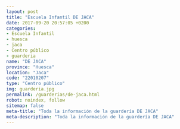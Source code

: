 ```yaml
---
layout: post
title: "Escuela Infantil DE JACA"
date: 2017-09-20 20:57:05 +0200
categories:
- Escuela Infantil
- huesca
- jaca
- Centro público
- guarderia
name: "DE JACA"
province: "Huesca"
location: "Jaca"
code: "22010207"
type: "Centro público"
img: guarderia.jpg
permalink: /guarderias/de-jaca.html
robot: noindex, follow
sitemap: false
meta-title: "Toda la información de la guardería DE JACA"
meta-description: "Toda la información de la guardería DE JACA"
---
```

